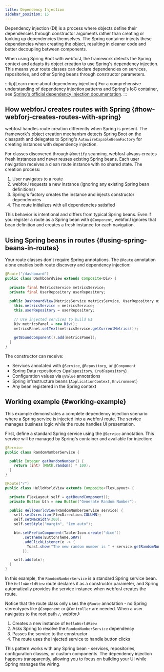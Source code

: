 ```yaml
---
title: Dependency Injection  
sidebar_position: 15
---
```


Dependency injection (DI) is a process where objects define their dependencies through constructor arguments rather than creating or looking up dependencies themselves. The Spring container injects these dependencies when creating the object, resulting in cleaner code and better decoupling between components.

When using Spring Boot with webforJ, the framework detects the Spring context and adapts its object creation to use Spring's dependency injection. This means your route classes can declare dependencies on services, repositories, and other Spring beans through constructor parameters.

:::tip[Learn more about dependency injection]
For a comprehensive understanding of dependency injection patterns and Spring's IoC container, see [Spring's official dependency injection documentation](https://docs.spring.io/spring-framework/reference/core/beans/dependencies/factory-collaborators.html).
:::

## How webforJ creates routes with Spring {#how-webforj-creates-routes-with-spring}

webforJ handles route creation differently when Spring is present. The framework's object creation mechanism detects Spring Boot on the classpath and delegates to Spring's `AutowireCapableBeanFactory` for creating instances with dependency injection.

For classes discovered through `@Routify` scanning, webforJ always creates fresh instances and never reuses existing Spring beans. Each user navigation receives a clean route instance with no shared state. The creation process:

1. User navigates to a route
2. webforJ requests a new instance (ignoring any existing Spring bean definitions)
3. Spring's factory creates the instance and injects constructor dependencies
4. The route initializes with all dependencies satisfied

This behavior is intentional and differs from typical Spring beans. Even if you register a route as a Spring bean with `@Component`, webforJ ignores that bean definition and creates a fresh instance for each navigation.

## Using Spring beans in routes {#using-spring-beans-in-routes}

Your route classes don't require Spring annotations. The `@Route` annotation alone enables both route discovery and dependency injection:

```java
@Route("/dashboard")
public class DashboardView extends Composite<Div> {
  
  private final MetricsService metricsService;
  private final UserRepository userRepository;
  
  public DashboardView(MetricsService metricsService, UserRepository userRepository) {
    this.metricsService = metricsService;
    this.userRepository = userRepository;
    
    // Use injected services to build UI
    Div metricsPanel = new Div();
    metricsPanel.setText(metricsService.getCurrentMetrics());
    
    getBoundComponent().add(metricsPanel);
  }
}
```

The constructor can receive:
- Services annotated with `@Service`, `@Repository`, or `@Component`
- Spring Data repositories (`JpaRepository`, `CrudRepository`)
- Configuration values via `@Value` annotations
- Spring infrastructure beans (`ApplicationContext`, `Environment`)
- Any bean registered in the Spring context

## Working example {#working-example}

This example demonstrates a complete dependency injection scenario where a Spring service is injected into a webforJ route. The service manages business logic while the route handles UI presentation.

First, define a standard Spring service using the `@Service` annotation. This service will be managed by Spring's container and available for injection:

```java title="RandomNumberService.java"
@Service
public class RandomNumberService {

  public Integer getRandomNumber() {
    return (int) (Math.random() * 100);
  }
}
```

```java title="HelloWorldView.java"
@Route("/")
public class HelloWorldView extends Composite<FlexLayout> {

  private FlexLayout self = getBoundComponent();
  private Button btn = new Button("Generate Random Number");

  public HelloWorldView(RandomNumberService service) {
    self.setDirection(FlexDirection.COLUMN);
    self.setMaxWidth(300);
    self.setStyle("margin", "1em auto");

    btn.setPrefixComponent(TablerIcon.create("dice"))
        .setTheme(ButtonTheme.GRAY)
        .addClickListener(e -> {
          Toast.show("The new random number is " + service.getRandomNumber(), Theme.SUCCESS);
        });

    self.add(btn);
  }
}
```

In this example, the `RandomNumberService` is a standard Spring service bean. The `HelloWorldView` route declares it as a constructor parameter, and Spring automatically provides the service instance when webforJ creates the route.

Notice that the route class only uses the `@Route` annotation - no Spring stereotypes like `@Component` or `@Controller` are needed. When a user navigates to the root path `/`, webforJ:

1. Creates a new instance of `HelloWorldView` 
2. Asks Spring to resolve the `RandomNumberService` dependency
3. Passes the service to the constructor
4. The route uses the injected service to handle button clicks

This pattern works with any Spring bean - services, repositories, configuration classes, or custom components. The dependency injection happens transparently, allowing you to focus on building your UI while Spring manages the wiring.
